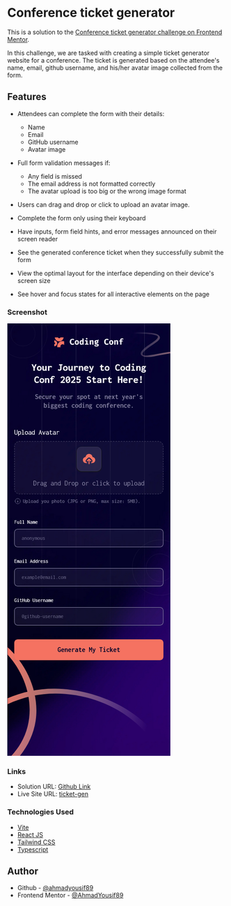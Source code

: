 # Conference ticket generator

This is a solution to the [Conference ticket generator challenge on Frontend Mentor](https://www.frontendmentor.io/challenges/conference-ticket-generator-oq5gFIU12w).

In this challenge, we are tasked with creating a simple ticket generator website for a conference. The ticket is generated based on the attendee's name, email, github username, and his/her avatar image collected from the form.

## Features

- Attendees can complete the form with their details:

  - Name
  - Email
  - GitHub username
  - Avatar image

- Full form validation messages if:

  - Any field is missed
  - The email address is not formatted correctly
  - The avatar upload is too big or the wrong image format

- Users can drag and drop or click to upload an avatar image.

- Complete the form only using their keyboard

- Have inputs, form field hints, and error messages announced on their screen reader

- See the generated conference ticket when they successfully submit the form

- View the optimal layout for the interface depending on their device's screen size

- See hover and focus states for all interactive elements on the page

### Screenshot

![mobile](public/main-375.png)

### Links

- Solution URL: [Github Link](https://your-solution-url.com)
- Live Site URL: [ticket-gen](https://confticketgen.vercel.app)

### Technologies Used

- [Vite](https://vitejs.dev/)
- [React JS](https://reactjs.org/)
- [Tailwind CSS](https://tailwindcss.com/)
- [Typescript](https://www.typescriptlang.org/)

## Author

- Github - [@ahmadyousif89](https://github.com/ahmadyousif89)
- Frontend Mentor - [@AhmadYousif89](https://www.frontendmentor.io/profile/AhmadYousif89)
